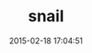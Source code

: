 ---
layout: post
title:  "snail"
repo:   "cainlevy/snail"
date:   2015-02-18 17:04:51
gemurl: http://github.com/cainlevy/snail
---